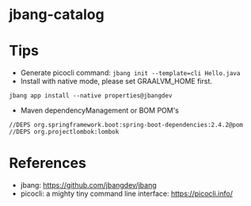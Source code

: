 jbang-catalog
=============

# Tips

* Generate picocli command: `jbang init --template=cli Hello.java`
* Install with native mode, please set GRAALVM_HOME first.

```
jbang app install --native properties@jbangdev
```

* Maven dependencyManagement or BOM POM's

```
//DEPS org.springframework.boot:spring-boot-dependencies:2.4.2@pom
//DEPS org.projectlombok:lombok
```

# References

* jbang: https://github.com/jbangdev/jbang
* picocli: a mighty tiny command line interface: https://picocli.info/
